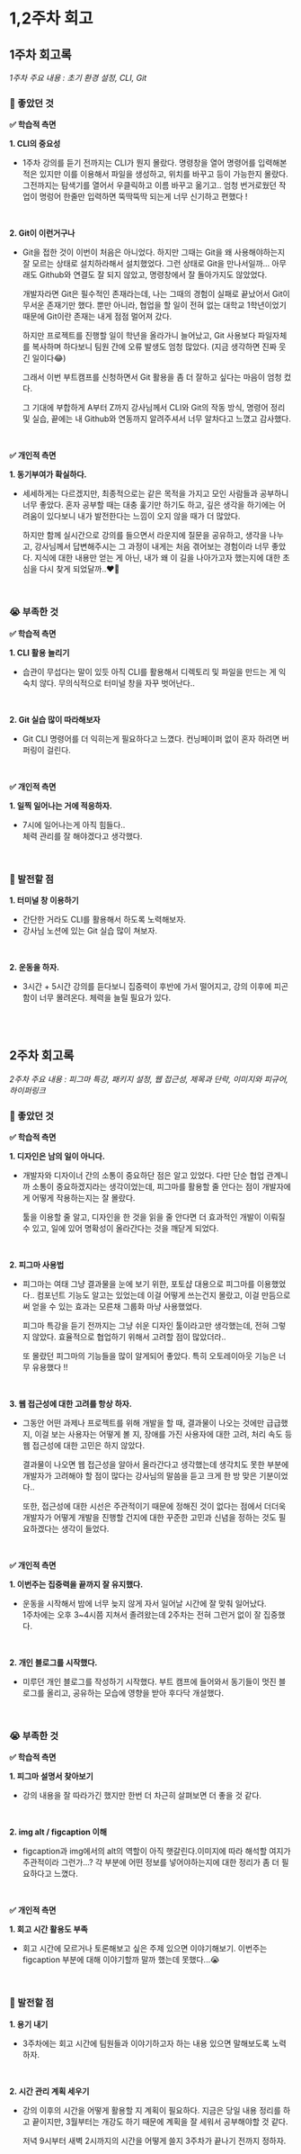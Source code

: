 # 1,2주차 회고

## 1주차 회고록

_1주차 주요 내용 : 초기 환경 설정, CLI, Git_

### 🥰 좋았던 것

**✅ 학습적 측면**

**1. CLI의 중요성**

- 1주차 강의를 듣기 전까지는 CLI가 뭔지 몰랐다. 명령창을 열어 명령어를 입력해본 적은 있지만 이를 이용해서 파일을 생성하고, 위치를 바꾸고 등이 가능한지 몰랐다. 그전까지는 탐색기를 열어서 우클릭하고 이름 바꾸고 옮기고.. 엄청 번거로웠던 작업이 명렁어 한줄만 입력하면 뚝딱뚝딱 되는게 너무 신기하고 편했다 !

<br>

**2. Git이 이런거구나**

- Git을 접한 것이 이번이 처음은 아니었다. 하지만 그때는 Git을 왜 사용해야하는지 잘 모르는 상태로 설치하라해서 설치했었다. 그런 상태로 Git을 만나서일까... 아무래도 Github와 연결도 잘 되지 않았고, 명령창에서 잘 돌아가지도 않았었다.

  개발자라면 Git은 필수적인 존재라는데, 나는 그때의 경험이 실패로 끝났어서 Git이 무서운 존재기만 했다. 뿐만 아니라, 협업을 할 일이 전혀 없는 대학교 1학년이었기 때문에 Git이란 존재는 내게 점점 멀어져 갔다.

  하지만 프로젝트를 진행할 일이 학년을 올라가니 늘어났고, Git 사용보다 파일자체를 복사하며 하다보니 팀원 간에 오류 발생도 엄청 많았다. (지금 생각하면 진짜 웃긴 일이다😂)

  그래서 이번 부트캠프를 신청하면서 Git 활용을 좀 더 잘하고 싶다는 마음이 엄청 컸다.

  그 기대에 부합하게 A부터 Z까지 강사님께서 CLI와 Git의 작동 방식, 명령어 정리 및 실습, 끝에는 내 Github와 연동까지 알려주셔서 너무 알차다고 느꼈고 감사했다.

<br>

**✅ 개인적 측면**

**1. 동기부여가 확실하다.**

- 세세하게는 다르겠지만, 최종적으로는 같은 목적을 가지고 모인 사람들과 공부하니 너무 좋았다. 혼자 공부할 때는 대충 훑기만 하기도 하고, 깊은 생각을 하기에는 어려움이 있다보니 내가 발전한다는 느낌이 오지 않을 때가 더 많았다.

  하지만 함께 실시간으로 강의를 들으면서 라운지에 질문을 공유하고, 생각을 나누고, 강사님께서 답변해주시는 그 과정이 내게는 처음 겪어보는 경험이라 너무 좋았다. 지식에 대한 내용만 얻는 게 아닌, 내가 왜 이 길을 나아가고자 했는지에 대한 초심을 다시 찾게 되었달까..❤️‍🔥

<br>

### 😭 부족한 것

**✅ 학습적 측면**

**1. CLI 활용 늘리기**

- 습관이 무섭다는 말이 있듯 아직 CLI를 활용해서 디렉토리 및 파일을 만드는 게 익숙치 않다. 무의식적으로 터미널 창을 자꾸 벗어난다..

<br>

**2. Git 실습 많이 따라해보자**

- Git CLI 명령어를 더 익히는게 필요하다고 느꼈다. 컨닝페이퍼 없이 혼자 하려면 버퍼링이 걸린다.

<br>

**✅ 개인적 측면**

**1. 일찍 일어나는 거에 적응하자.**

- 7시에 일어나는게 아직 힘들다..  
  체력 관리를 잘 해야겠다고 생각했다.

<br>

### 🌟 발전할 점

**1. 터미널 창 이용하기**

- 간단한 거라도 CLI를 활용해서 하도록 노력해보자.
- 강사님 노션에 있는 Git 실습 많이 쳐보자.

<br>

**2. 운동을 하자.**

- 3시간 + 5시간 강의를 듣다보니 집중력이 후반에 가서 떨어지고, 강의 이후에 피곤함이 너무 몰려온다. 체력을 늘릴 필요가 있다.

<br>
<br>

## 2주차 회고록

_2주차 주요 내용 : 피그마 특강, 패키지 설정, 웹 접근성, 제목과 단락, 이미지와 피규어, 하이퍼링크_

### 🥰 좋았던 것

**✅ 학습적 측면**

**1. 디자인은 남의 일이 아니다.**

- 개발자와 디자이너 간의 소통이 중요하단 점은 알고 있었다. 다만 단순 협업 관계니까 소통이 중요하겠지라는 생각이었는데, 피그마를 활용할 줄 안다는 점이 개발자에게 어떻게 작용하는지는 잘 몰랐다.

  툴을 이용할 줄 알고, 디자인을 한 것을 읽을 줄 안다면 더 효과적인 개발이 이뤄질 수 있고, 일에 있어 명확성이 올라간다는 것을 깨닫게 되었다.

<br>

**2. 피그마 사용법**

- 피그마는 여태 그냥 결과물을 눈에 보기 위한, 포토샵 대용으로 피그마를 이용했었다.. 컴포넌트 기능도 알고는 있었는데 이걸 어떻게 쓰는건지 몰랐고, 이걸 만듬으로써 얻을 수 있는 효과는 모른채 그룹화 마냥 사용했었다.

  피그마 특강을 듣기 전까지는 그냥 쉬운 디자인 툴이라고만 생각했는데, 전혀 그렇지 않았다. 효율적으로 협업하기 위해서 고려할 점이 많았더라..

  또 몰랐던 피그마의 기능들을 많이 알게되어 좋았다. 특히 오토레이아웃 기능은 너무 유용했다 !!

<br>

**3. 웹 접근성에 대한 고려를 항상 하자.**

- 그동안 어떤 과제나 프로젝트를 위해 개발을 할 때, 결과물이 나오는 것에만 급급했지, 이걸 보는 사용자는 어떻게 볼 지, 장애를 가진 사용자에 대한 고려, 처리 속도 등 웹 접근성에 대한 고민은 하지 않았다.

  결과물이 나오면 웹 접근성을 알아서 올라간다고 생각했는데 생각치도 못한 부분에 개발자가 고려해야 할 점이 많다는 강사님의 말씀을 듣고 크게 한 방 맞은 기분이었다..

  또한, 접근성에 대한 시선은 주관적이기 때문에 정해진 것이 없다는 점에서 더더욱 개발자가 어떻게 개발을 진행할 건지에 대한 꾸준한 고민과 신념을 정하는 것도 필요하겠다는 생각이 들었다.

<br>

**✅ 개인적 측면**

**1. 이번주는 집중력을 끝까지 잘 유지했다.**

- 운동을 시작해서 밤에 너무 늦지 않게 자서 일어날 시간에 잘 맞춰 일어났다.  
  1주차에는 오후 3~4시쯤 지쳐서 졸려왔는데 2주차는 전혀 그런거 없이 잘 집중했다.

<br>

**2. 개인 블로그를 시작했다.**

- 미루던 개인 블로그를 작성하기 시작했다. 부트 캠프에 들어와서 동기들이 멋진 블로그를 올리고, 공유하는 모습에 영향을 받아 후다닥 개설했다.

<br>

### 😭 부족한 것

**✅ 학습적 측면**

**1. 피그마 설명서 찾아보기**

- 강의 내용을 잘 따라가긴 했지만 한번 더 차근히 살펴보면 더 좋을 것 같다.

<br>

**2. img alt / figcaption 이해**

- figcaption과 img에서의 alt의 역할이 아직 햇갈린다.이미지에 따라 해석할 여지가 주관적이라 그런가...? 각 부분에 어떤 정보를 넣어야하는지에 대한 정리가 좀 더 필요하다고 느꼈다.

<br>

**✅ 개인적 측면**

**1. 회고 시간 활용도 부족**

- 회고 시간에 모르거나 토론해보고 싶은 주제 있으면 이야기해보기. 이번주는 figcaption 부분에 대해 이야기할까 말까 했는데 못했다...😭

<br>

### 🌟 발전할 점

**1. 용기 내기**

- 3주차에는 회고 시간에 팀원들과 이야기하고자 하는 내용 있으면 말해보도록 노력하자.

<br>

**2. 시간 관리 계획 세우기**

- 강의 이후의 시간을 어떻게 활용할 지 계획이 필요하다. 지금은 당일 내용 정리를 하고 끝이지만, 3월부터는 개강도 하기 때문에 계획을 잘 세워서 공부해야할 것 같다.

  저녁 9시부터 새벽 2시까지의 시간을 어떻게 쓸지 3주차가 끝나기 전까지 정하자.
